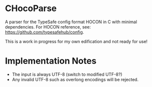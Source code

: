 CHocoParse
==========
A parser for the TypeSafe config format HOCON in C with minimal dependencies.  For HOCON reference, see: https://github.com/typesafehub/config.

This is a work in progress for my own edification and not ready for use!

Implementation Notes
====================
* The input is always UTF-8 (switch to modified UTF-8?)
* Any invalid UTF-8 such as overlong encodings will be rejected.
